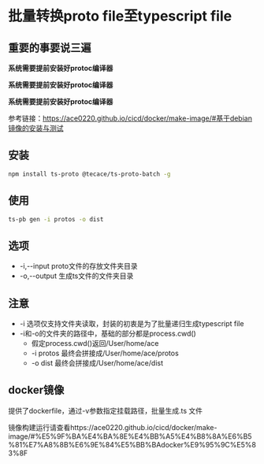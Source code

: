 # 批量转换proto file至typescript file


## 重要的事要说三遍

**系统需要提前安装好protoc编译器**

**系统需要提前安装好protoc编译器**

**系统需要提前安装好protoc编译器**

参考链接：https://ace0220.github.io/cicd/docker/make-image/#基于debian镜像的安装与测试

## 安装

```sh
npm install ts-proto @tecace/ts-proto-batch -g
```

## 使用

```sh
ts-pb gen -i protos -o dist
```

## 选项

- -i,--input proto文件的存放文件夹目录
- -o,--output 生成ts文件的文件夹目录

## 注意

- -i 选项仅支持文件夹读取，封装的初衷是为了批量递归生成typescript file
- -i和-o的文件夹的路径中，基础的部分都是process.cwd()
  - 假定process.cwd()返回/User/home/ace
  - -i protos 最终会拼接成/User/home/ace/protos
  - -o dist 最终会拼接成/User/home/ace/dist

## docker镜像

提供了dockerfile，通过-v参数指定挂载路径，批量生成.ts 文件

镜像构建运行请查看https://ace0220.github.io/cicd/docker/make-image/#%E5%9F%BA%E4%BA%8E%E4%BB%A5%E4%B8%8A%E6%B5%81%E7%A8%8B%E6%9E%84%E5%BB%BAdocker%E9%95%9C%E5%83%8F